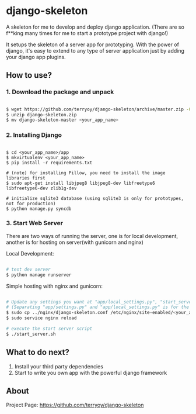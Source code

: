 # django-skeleton
A skeleton for me to develop and deploy django application. (There are so f**king many times for me to start a prototype project with django!)

It setups the skeleton of a server app for prototyping. With the power of django, it's easy to extend to any type of server application just by adding your django app plugins.


## How to use?

### 1. Download the package and unpack

```bash

$ wget https://github.com/terryoy/django-skeleton/archive/master.zip -O django-skeleton.zip
$ unzip django-skeleton.zip
$ mv django-skeleton-master <your_app_name>

```

### 2. Installing Django

```

$ cd <your_app_name>/app
$ mkvirtualenv <your_app_name>
$ pip install -r requirements.txt

# (note) for installing Pillow, you need to install the image libraries first
$ sudo apt-get install libjpeg8 libjpeg8-dev libfreetype6 libfreetype6-dev zlib1g-dev

# initialize sqlite3 database (using sqlite3 is only for prototypes, not for production)
$ python manage.py syncdb

```

### 3. Start Web Server

There are two ways of running the server, one is for local development, another is for hosting on server(with gunicorn and nginx)

Local Development:

```bash

# test dev server 
$ python manage runserver

```

Simple hosting with nginx and gunicorn:

```bash

# Update any settings you want at "app/local_settings.py", "start_server.sh", "../nginx/django-skeleton.conf",
# (Separating "app/settings.py" and "app/local_settings.py" is for the separation of local development and public preview.)
$ sudo cp ../nginx/django-skeleton.conf /etc/nginx/site-enabled/<your_app_name>.conf
$ sudo service nginx reload

# execute the start server script
$ ./start_server.sh

```

## What to do next?

1. Install your third party dependencies
2. Start to write you own app with the powerful django framework


## About

Project Page: https://github.com/terryoy/django-skeleton
